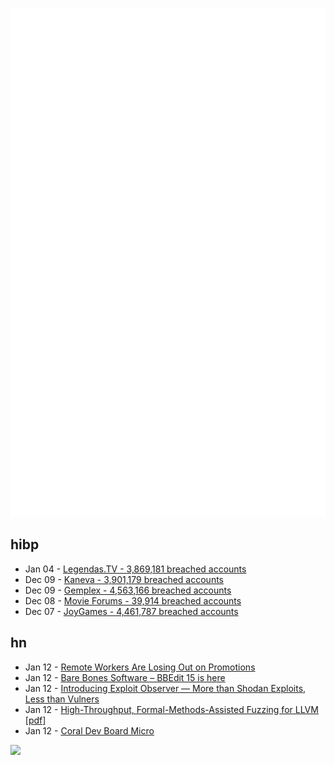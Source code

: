 ![Metrics](https://raw.githubusercontent.com/phixion/phixion/master/metrics.svg)

## hibp

<!--
for https://github.com/phixion/phixion/blob/main/.github/workflows/feeds.yml
-->
<!--START_SECTION:haveibeenpwnd-->
- Jan 04 - [Legendas.TV - 3,869,181 breached accounts](https://haveibeenpwned.com/PwnedWebsites#LegendasTV)
- Dec 09 - [Kaneva - 3,901,179 breached accounts](https://haveibeenpwned.com/PwnedWebsites#Kaneva)
- Dec 09 - [Gemplex - 4,563,166 breached accounts](https://haveibeenpwned.com/PwnedWebsites#Gemplex)
- Dec 08 - [Movie Forums - 39,914 breached accounts](https://haveibeenpwned.com/PwnedWebsites#MovieForums)
- Dec 07 - [JoyGames - 4,461,787 breached accounts](https://haveibeenpwned.com/PwnedWebsites#JoyGames)
<!--END_SECTION:haveibeenpwnd-->

## hn

<!--
for https://github.com/phixion/phixion/blob/main/.github/workflows/feeds.yml
-->
<!--START_SECTION:hn-->
- Jan 12 - [Remote Workers Are Losing Out on Promotions](https://www.wsj.com/lifestyle/careers/remote-workers-are-losing-out-on-promotions-8219ec63)
- Jan 12 - [Bare Bones Software – BBEdit 15 is here](https://www.barebones.com/products/bbedit/bbedit15.html)
- Jan 12 - [Introducing Exploit Observer — More than Shodan Exploits, Less than Vulners](https://blog.arpsyndicate.io/introducing-exploit-observer-more-than-shodan-exploits-less-than-vulners-23eaea466e4a)
- Jan 12 - [High-Throughput, Formal-Methods-Assisted Fuzzing for LLVM [pdf]](https://users.cs.utah.edu/~regehr/papers/cgo24.pdf)
- Jan 12 - [Coral Dev Board Micro](https://coral.ai/products/dev-board-micro)
<!--END_SECTION:hn-->

<!--
for https://yhype.me
-->
![](https://hit.yhype.me/github/profile?user_id=13013670)
